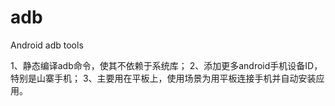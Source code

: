 adb
===

Android adb tools

1、静态编译adb命令，使其不依赖于系统库；
2、添加更多android手机设备ID，特别是山寨手机；
3、主要用在平板上，使用场景为用平板连接手机并自动安装应用。

